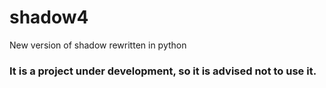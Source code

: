 # shadow4

New version of shadow rewritten in python

### It is a project under development, so it is advised not to use it.
